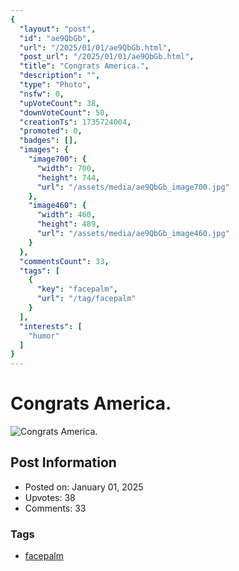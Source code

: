 ```yaml
---
{
  "layout": "post",
  "id": "ae9QbGb",
  "url": "/2025/01/01/ae9QbGb.html",
  "post_url": "/2025/01/01/ae9QbGb.html",
  "title": "Congrats America.",
  "description": "",
  "type": "Photo",
  "nsfw": 0,
  "upVoteCount": 38,
  "downVoteCount": 50,
  "creationTs": 1735724004,
  "promoted": 0,
  "badges": [],
  "images": {
    "image700": {
      "width": 700,
      "height": 744,
      "url": "/assets/media/ae9QbGb_image700.jpg"
    },
    "image460": {
      "width": 460,
      "height": 489,
      "url": "/assets/media/ae9QbGb_image460.jpg"
    }
  },
  "commentsCount": 33,
  "tags": [
    {
      "key": "facepalm",
      "url": "/tag/facepalm"
    }
  ],
  "interests": [
    "humor"
  ]
}
---
```


# Congrats America.

![Congrats America.](/assets/media/ae9QbGb_image700.jpg)

## Post Information

- Posted on: January 01, 2025
- Upvotes: 38
- Comments: 33

### Tags

- [facepalm](/tag/facepalm)
